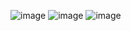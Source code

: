 ![image](https://github.com/dagweg/ImaFX/assets/90281138/22c48615-5b3d-44e6-ae7e-3cc71f420f00)
![image](https://github.com/dagweg/ImaFX/assets/90281138/11d05dc3-627e-40ea-b529-58c604855a9e)
![image](https://github.com/dagweg/ImaFX/assets/90281138/033219ea-c4e0-4cb6-a7e3-cc5d58efb6c2)
